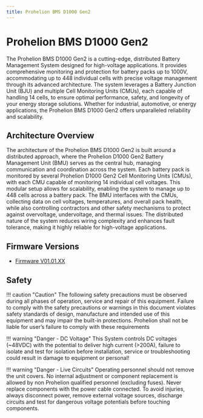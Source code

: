 ```yaml
---
title: Prohelion BMS D1000 Gen2
---
```


# Prohelion BMS D1000 Gen2

The Prohelion BMS D1000 Gen2 is a cutting-edge, distributed Battery Management System designed for high-voltage applications. It provides comprehensive monitoring and protection for battery packs up to 1000V, accommodating up to 448 individual cells with precise voltage management through its advanced architecture. The system leverages a Battery Junction Unit (BJU) and multiple Cell Monitoring Units (CMUs), each capable of handling 14 cells, to ensure optimal performance, safety, and longevity of your energy storage solutions. Whether for industrial, automotive, or energy applications, the Prohelion BMS D1000 Gen2 offers unparalleled reliability and scalability.

## Architecture Overview

The architecture of the Prohelion BMS D1000 Gen2 is built around a distributed approach, where the Prohelion D1000 Gen2 Battery Management Unit (BMU) serves as the central hub, managing communication and coordination across the system. Each battery pack is monitored by several Prohelion D1000 Gen2 Cell Monitoring Units (CMUs), with each CMU capable of monitoring 14 individual cell voltages. This modular setup allows for scalability, enabling the system to manage up to 448 cells across a battery pack. The BMU interfaces with the CMUs, collecting data on cell voltages, temperatures, and overall pack health, while also controlling contractors and other safety mechanisms to protect against overvoltage, undervoltage, and thermal issues. The distributed nature of the system reduces wiring complexity and enhances fault tolerance, making it highly reliable for high-voltage applications.

## Firmware Versions

- [Firmware V01.01.XX](V1.1)

## Safety 

!!! caution "Caution"
    The following safety precautions must be observed during all phases of operation, service and repair of this equipment. Failure to comply with the safety precautions or warnings in this document violates safety standards of design, manufacture and intended use of this equipment and may impair the built-in protections. Prohelion shall not be liable for user’s failure to comply with these requirements

!!! warning "Danger - DC Voltage"
    This System controls DC voltages (~48VDC) with the potential to deliver high current (>200A), failure to isolate and test for isolation before installation, service or troubleshooting could result in damage to equipment or personal! 

!!! warning "Danger - Live Circuits"
    Operating personnel should not remove the unit covers. No internal adjustment or component replacement is allowed by non Prohelion qualified personnel (excluding fuses). Never replace components with the power cable connected. To avoid injuries, always disconnect power, remove external voltage sources, discharge circuits and test for dangerous voltage potentials before touching components.




